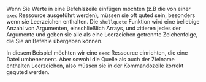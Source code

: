 Wenn Sie Werte in eine Befehlszeile einfügen möchten (z.B die von einer `exec` Ressource ausgeführt werden), müssen sie oft quted sein, besonders wenn sie Leerzeichen enthalten. Die `shellquote` Funktion wird eine beliebige Anzahl von Argumenten, einschließlich Arrays, und zitieren jedes der Argumente und geben sie alle als eine Leerzeichen getrennte Zeichenfolge, die Sie an Befehle übergeben können.

In diesem Beispiel möchten wir eine `exec` Ressource einrichten, die eine Datei umbenennent. Aber sowohl die Quelle als auch der Zielname enthalten Leerzeichen, also müssen sie in der Kommandozeile korrekt gequted werden.

